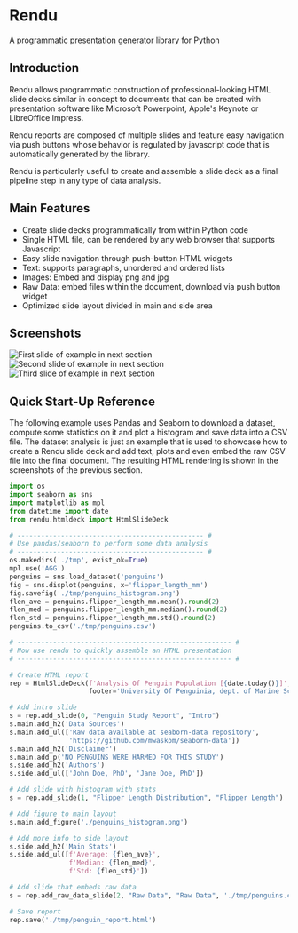 # Rendu
A programmatic presentation generator library for Python

## Introduction

Rendu allows programmatic construction of professional-looking HTML slide decks similar in concept to documents that can be created with presentation software like Microsoft Powerpoint, Apple's Keynote or LibreOffice Impress.

Rendu reports are composed of multiple slides and feature easy navigation via push buttons whose behavior is regulated by javascript code that is automatically generated by the library.

Rendu is particularly useful to create and assemble a slide deck as a final pipeline step in any type of data analysis.

## Main Features

  * Create slide decks programmatically from within Python code
  * Single HTML file, can be rendered by any web browser that supports Javascript
  * Easy slide navigation through push-button HTML widgets
  * Text: supports paragraphs, unordered and ordered lists
  * Images: Embed and display png and jpg
  * Raw Data: embed files within the document, download via push button widget
  * Optimized slide layout divided in main and side area

## Screenshots

![First slide of example in next section](/doc/img/penguins_screenshot_01.png)
![Second slide of example in next section](/doc/img/penguins_screenshot_02.png)
![Third slide of example in next section](/doc/img/penguins_screenshot_03.png)

## Quick Start-Up Reference

The following example uses Pandas and Seaborn to download a dataset, compute some statistics on it and plot a histogram and save data into a CSV file. The dataset analysis is just an example that is used to showcase how to create a Rendu slide deck and add text, plots and even embed the raw CSV file into the final document. The resulting HTML rendering is shown in the screenshots of the previous section.

```python
import os
import seaborn as sns
import matplotlib as mpl
from datetime import date
from rendu.htmldeck import HtmlSlideDeck

# ----------------------------------------------- #
# Use pandas/seaborn to perform some data analysis
# ----------------------------------------------- #
os.makedirs('./tmp', exist_ok=True)
mpl.use('AGG')
penguins = sns.load_dataset('penguins')
fig = sns.displot(penguins, x='flipper_length_mm')
fig.savefig('./tmp/penguins_histogram.png')
flen_ave = penguins.flipper_length_mm.mean().round(2)
flen_med = penguins.flipper_length_mm.median().round(2)
flen_std = penguins.flipper_length_mm.std().round(2)
penguins.to_csv('./tmp/penguins.csv')

# ------------------------------------------------------ #
# Now use rendu to quickly assemble an HTML presentation
# ------------------------------------------------------ #

# Create HTML report
rep = HtmlSlideDeck(f'Analysis Of Penguin Population [{date.today()}]',
                    footer='University Of Penguinia, dept. of Marine Science')

# Add intro slide
s = rep.add_slide(0, "Penguin Study Report", "Intro")
s.main.add_h2('Data Sources')
s.main.add_ul(['Raw data available at seaborn-data repository',
               'https://github.com/mwaskom/seaborn-data'])
s.main.add_h2('Disclaimer')
s.main.add_p('NO PENGUINS WERE HARMED FOR THIS STUDY')
s.side.add_h2('Authors')
s.side.add_ul(['John Doe, PhD', 'Jane Doe, PhD'])

# Add slide with histogram with stats
s = rep.add_slide(1, "Flipper Length Distribution", "Flipper Length")

# Add figure to main layout
s.main.add_figure('./penguins_histogram.png')

# Add more info to side layout
s.side.add_h2('Main Stats')
s.side.add_ul([f'Average: {flen_ave}',
               f'Median: {flen_med}',
               f'Std: {flen_std}'])

# Add slide that embeds raw data
s = rep.add_raw_data_slide(2, "Raw Data", "Raw Data", './tmp/penguins.csv')

# Save report
rep.save('./tmp/penguin_report.html')
```
